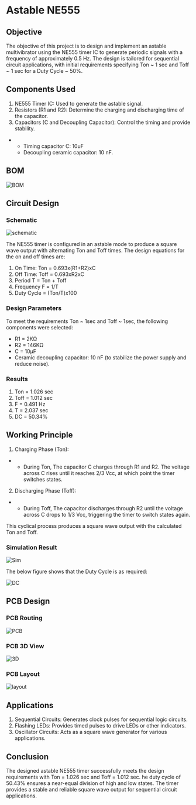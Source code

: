 # Astable NE555
## Objective
The objective of this project is to design and implement an astable multivibrator using the NE555 timer IC to generate periodic signals with a frequency of approximately 0.5 Hz. The design
is tailored for sequential circuit applications, with initial requirements specifying Ton ~ 1 sec and Toff ~ 1 sec for a Duty Cycle ~ 50%.

## Components Used
1. NE555 Timer IC: Used to generate the astable signal.
2. Resistors (R1 and R2): Determine the charging and discharging time of the capacitor.
3. Capacitors (C and Decoupling Capacitor): Control the timing and provide stability.
- - Timing capacitor C: 10uF
  - Decoupling ceramic capacitor: 10 nF.

## BOM

![BOM](5.png)

## Circuit Design
### Schematic

![schematic](1.png)

The NE555 timer is configured in an astable mode to produce a square wave output with alternating Ton and Toff times. The design equations for the on and off times are:
1. On Time: Ton = 0.693x(R1+R2)xC
2. Off Time: Toff = 0.693xR2xC
3. Period T = Ton + Toff
4. Frequency F = 1/T
5. Duty Cycle = (Ton/T)x100

### Design Parameters
To meet the requirements Ton ~ 1sec and Toff ~ 1sec, the following components were selected:
- R1 = 2KΩ
- R2 = 146KΩ
- C = 10μF
- Ceramic decoupling capacitor: 10 nF (to stabilize the power supply and reduce noise).

### Results
1. Ton = 1.026 sec
2. Toff = 1.012 sec
3. F = 0.491 Hz
4. T = 2.037 sec
5. DC = 50.34%

## Working Principle
1. Charging Phase (Ton):
- - During Ton, The capacitor C charges through R1 and R2. The voltage across C rises until it reaches 2/3 Vcc, at which point the timer switches states.
2. Discharging Phase (Toff):
- - During Toff, The capacitor discharges through R2 until the voltage across C drops to 1/3 Vcc, triggering the timer to switch states again.

This cyclical process produces a square wave output with the calculated Ton and Toff.

### Simulation Result

![Sim](6.png)

The below figure shows that the Duty Cycle is as required:

![DC](7.png)

## PCB Design
### PCB Routing

![PCB](2.png)

### PCB 3D View

![3D](3.png)

### PCB Layout

![layout](4.png)

## Applications
1. Sequential Circuits: Generates clock pulses for sequential logic circuits.
2. Flashing LEDs: Provides timed pulses to drive LEDs or other indicators.
3. Oscillator Circuits: Acts as a square wave generator for various applications.

## Conclusion
The designed astable NE555 timer successfully meets the design requirements with Ton = 1.026 sec and Toff = 1.012 sec. he duty cycle of 50.43% ensures a near-equal division of high and low states. The timer provides a stable and reliable square wave output for sequential circuit applications.
